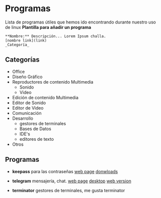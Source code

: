 # Programas
Lista de programas útiles que hemos ido encontrando durante nuestro uso de linux
**Plantilla para añadir un programa**
```
**Nombre:** Descripción... Lorem Ipsum challa.
[nombre link](link)
_Categoría_
```

## Categorías
- Office
- Diseño Gráfico
- Reproductores de contenido Multimedia
  - Sonido
  - Video
- Edición de contenido Multimedia
 - Editor de Sonido
 - Editor de Video
- Comunicación
- Desarrollo
  - gestores de terminales
  - Bases de Datos
  - IDE's
  - editores de texto
- Otros


## Programas
- **keepass** para las contraseñas
[web page](https://keepass.info/)
[donwloads](https://keepass.info/download.html)

- **telegram** mensajería, chat.
[web page](https://telegram.org/)
[desktop](https://desktop.telegram.org/)
[web version](https://web.telegram.org/#/login)

- **terminator** gestores de terminales, me gusta terminator
